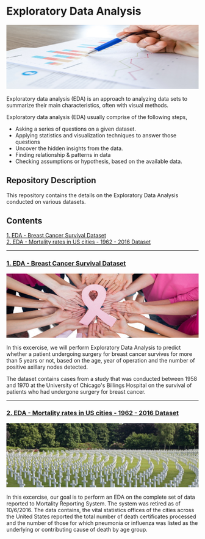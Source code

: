 # Exploratory Data Analysis

![images.jpeg](EDA_Images/EDA2.jpg)

Exploratory data analysis (EDA) is an approach to analyzing data sets to summarize their main characteristics, often with visual methods. 

Exploratory data analysis (EDA) usually comprise of the following steps,

- Asking a series of questions on a given dataset.
- Applying statistics and visualization techniques to answer those questions
- Uncover the hidden insights from the data.
- Finding relationship & patterns in data
- Checking assumptions or hypothesis, based on the available data.

## Repository Description

This repository contains the details on the Exploratory Data Analysis conducted on various datasets.

## Contents

[1. EDA - Breast Cancer Survival Dataset](#section1)<br>
[2. EDA - Mortality rates in US cities - 1962 - 2016 Dataset](#section2)<br>

___
<a id=section1></a>
### [1. EDA - Breast Cancer Survival Dataset](./EDA_BCS)

![images.jpeg](EDA_Images/bc.jpeg)

In this excercise, we will perform Exploratory Data Analysis to predict whether a patient undergoing surgery for breast cancer survives for more than 5 years or not, based on the age, year of operation and the number of positive axillary nodes detected.

The dataset contains cases from a study that was conducted between 1958 and 1970 at the University of Chicago's Billings Hospital on the survival of patients who had undergone surgery for breast cancer.
___
<a id=section2></a>
### [2. EDA - Mortality rates in US cities - 1962 - 2016 Dataset](./EDA_Deaths_US)

![images.jpeg](EDA_Images/Deaths1.jpg)

In this excercise, our goal is to perform an EDA on the complete set of data reported to Mortality Reporting System. The system was retired as of 10/6/2016. The data contains, the vital statistics offices of the cities across the United States reported the total number of death certificates processed and the number of those for which pneumonia or influenza was listed as the underlying or contributing cause of death by age group.
